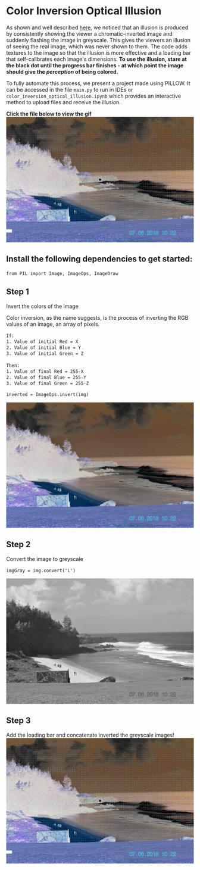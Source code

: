 # Color Inversion Optical Illusion


As shown and well described [here](https://t3hz0r.com/post/colour-afterimage-optical-illusion-tutorial/), we noticed that an illusion is produced by consistently showing the viewer a chromatic-inverted image and suddenly flashing the image in greyscale. This gives the viewers an illusion of seeing the real image, which was never shown to them. The code adds textures to the image so that the illusion is more effective and a loading bar that self-calibrates each image's dimensions. **To use the illusion, stare at the black dot until the progress bar finishes - at which point the image should give the *perception* of being colored.**

To fully automate this process, we present a project made using PILLOW. It can be accessed in the file `main.py` to run in IDEs or `color_inversion_optical_illusion.ipynb` which provides an interactive method to upload files and receive the illusion.

**Click the file below to view the gif**
![circle](images/illusion.gif)

## Install the following dependencies to get started:
```
from PIL import Image, ImageOps, ImageDraw
```

## Step 1
Invert the colors of the image

Color inversion, as the name suggests, is the process of inverting the RGB values of an image, an array of pixels.
```
If:
1. Value of initial Red = X
2. Value of initial Blue = Y
3. Value of initial Green = Z

Then:
1. Value of final Red = 255-X
2. Value of final Blue = 255-Y
3. Value of final Green = 255-Z
```
```
inverted = ImageOps.invert(img)
```
![inverted](images/inverted.jpeg)

## Step 2
Convert the image to greyscale
```
imgGray = img.convert('L')
```
![grey](images/grey.jpeg)

## Step 3
Add the loading bar and concatenate inverted the greyscale images!
![circle](images/illusion.gif)

